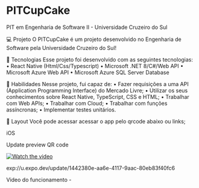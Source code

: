 # PITCupCake
PIT em Engenharia de Software II - Universidade Cruzeiro do Sul

💻 Projeto
O PITCupCake é um projeto desenvolvido no Engenharia de Software pela Universidade Cruzeiro do Sul!

🚀 Tecnologias
Esse projeto foi desenvolvido com as seguintes tecnologias:
	• React Native (Html/Css/Typescript)
	• Microsoft .NET 8/C#/Web API
  • Microsoft Azure Web API
  • Microsoft Azure SQL Server Database
  
📌 Habilidades
Nesse projeto, fui capaz de:
	• Fazer requisições a uma API (Application Programming Interface) do Mercado Livre;
	• Utilizar os seus conhecimentos sobre React Native, TypeScript, CSS e HTML;
  • Trabalhar com Web APIs;
  • Trabalhar com Cloud;
	• Trabalhar com funções assíncronas;
	• Implementar testes unitários.

🔖 Layout
Você pode acessar acessar o app pelo qrcode abaixo ou links;

iOS 

Update preview QR code

[![Watch the video](https://i.stack.imgur.com/Vp2cE.png)]([https://youtu.be/vt5fpE0bzSY](https://1drv.ms/v/s!Am4yNzLl72EVj9AZ6dtt4DfYMNpcgw?e=x3dU0N))


exp://u.expo.dev/update/1442380e-aa6e-4117-9aac-80eb83f40fc6

Video do funcionamento - 
